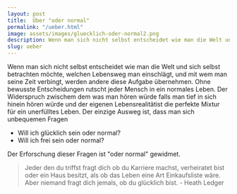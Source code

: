 ```yaml
---
layout: post
title:  Über "oder normal"
permalink: "/ueber.html"
image: assets/images/gluecklich-oder-normal2.png
description: Wenn man sich nicht selbst entscheidet wie man die Welt und sich selbst betrachten möchte, welchen Lebensweg man einschlägt, ...
slug: ueber
---
```


Wenn man sich nicht selbst entscheidet wie man die Welt und sich selbst betrachten möchte, welchen Lebensweg man einschlägt, und mit wem man seine Zeit verbingt, werden andere diese Aufgabe übernehmen. Ohne bewusste Entscheidungen rutscht jeder Mensch in ein normales Leben. Der Widerspruch zwischem dem was man hören würde falls man tief in sich hinein hören würde und der eigenen Lebensrealitätist die perfekte Mixtur für ein unerfülltes Leben. Der einzige Ausweg ist, dass man sich unbequemen Fragen 

- Will ich glücklich sein oder normal?
- Will ich frei sein oder normal?

Der Erforschung dieser Fragen ist "oder normal" gewidmet.

>Jeder den du triffst fragt dich ob du Karriere machst, verheiratet bist oder ein Haus besitzt, als ob das Leben eine Art Einkaufsliste wäre. Aber niemand fragt dich jemals, ob du glücklich bist. - Heath Ledger 
